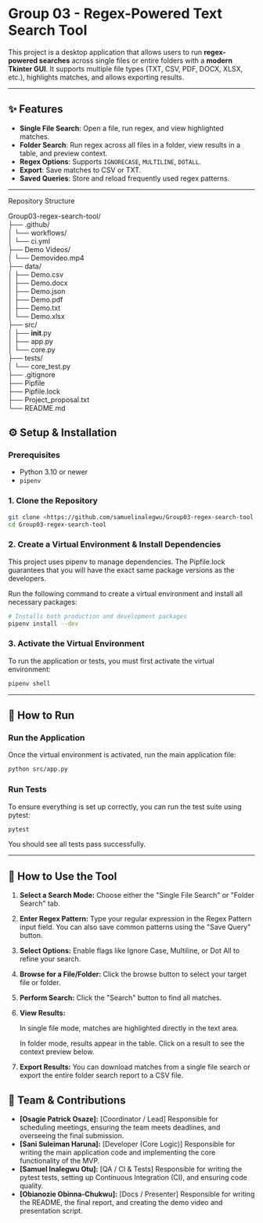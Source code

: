 # Group 03 - Regex-Powered Text Search Tool

This project is a desktop application that allows users to run **regex-powered searches** across single files or entire folders with a **modern Tkinter GUI**. It supports multiple file types (TXT, CSV, PDF, DOCX, XLSX, etc.), highlights matches, and allows exporting results.

---

## ✨ Features
- **Single File Search**: Open a file, run regex, and view highlighted matches.  
- **Folder Search**: Run regex across all files in a folder, view results in a table, and preview context.  
- **Regex Options**: Supports `IGNORECASE`, `MULTILINE`, `DOTALL`.  
- **Export**: Save matches to CSV or TXT.  
- **Saved Queries**: Store and reload frequently used regex patterns.  

---

Repository Structure

   Group03-regex-search-tool/\
    ├── .github/\
    │   └── workflows/\
    │       └── ci.yml\
    ├── Demo Videos/\
    │   └── Demovideo.mp4\
    ├── data/\
    │   ├── Demo.csv\
    │   ├── Demo.docx\
    │   ├── Demo.json\
    │   ├── Demo.pdf\
    │   ├── Demo.txt\
    │   └── Demo.xlsx\
    ├── src/\
    │   ├── __init__.py\
    │   ├── app.py\
    │   └── core.py\
    ├── tests/\
    │   └── core_test.py\
    ├── .gitignore\
    ├── Pipfile\
    ├── Pipfile.lock\
    ├── Project_proposal.txt\
    └── README.md
     


## ⚙️ Setup & Installation

### Prerequisites

-   Python 3.10 or newer
-   `pipenv`


### 1. Clone the Repository

```bash
git clone <https://github.com/samuelinalegwu/Group03-regex-search-tool.git>
cd Group03-regex-search-tool
```


### 2. Create a Virtual Environment & Install Dependencies

This project uses pipenv to manage dependencies. The Pipfile.lock guarantees that you will have the exact same package versions as the developers.

Run the following command to create a virtual environment and install all necessary packages:


``` bash
# Installs both production and development packages
pipenv install --dev
```

### 3. Activate the Virtual Environment
To run the application or tests, you must first activate the virtual environment:

``` bash
pipenv shell
```

------------------------------------------------------------------------

## 🚀 How to Run

### Run the Application
Once the virtual environment is activated, run the main application file:

``` bash
python src/app.py
```

### Run Tests
To ensure everything is set up correctly, you can run the test suite using pytest:


``` bash
pytest
```

You should see all tests pass successfully.

------------------------------------------------------------------------

## 📖 How to Use the Tool

1. **Select a Search Mode:** Choose either the "Single File Search" or "Folder Search" tab.

2. **Enter Regex Pattern:** Type your regular expression in the Regex Pattern input field. You can also save common patterns using the "Save Query" button.

3. **Select Options:** Enable flags like Ignore Case, Multiline, or Dot All to refine your search.

4. **Browse for a File/Folder:** Click the browse button to select your target file or folder.

5. **Perform Search:** Click the "Search" button to find all matches.

6. **View Results:**

    In single file mode, matches are highlighted directly in the text area.

    In folder mode, results appear in the table. Click on a result to see the context preview below.

7. **Export Results:** You can download matches from a single file search or export the entire folder search report to a CSV file.


## 👥 Team & Contributions

- **[Osagie Patrick Osaze]:** [Coordinator / Lead] Responsible for scheduling meetings, ensuring the team meets deadlines, and overseeing the final submission.
- **[Sani Suleiman Haruna]:** [Developer (Core Logic)] Responsible for writing the main application code and implementing the core functionality of the MVP.
- **[Samuel Inalegwu Otu]:** [QA / CI & Tests] Responsible for writing the pytest tests, setting up Continuous Integration (CI), and ensuring code quality.
- **[Obianozie Obinna-Chukwu]:** [Docs / Presenter] Responsible for writing the README, the final report, and creating the demo video and presentation script.
